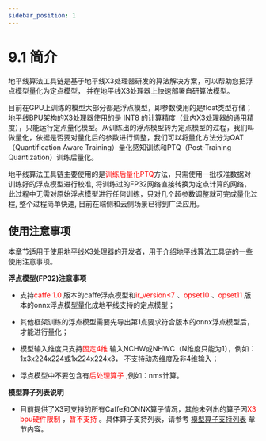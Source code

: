 ```yaml
---
sidebar_position: 1
---
```


# 9.1 简介

地平线算法工具链是基于地平线X3处理器研发的算法解决方案，可以帮助您把浮点模型量化为定点模型， 并在地平线X3处理器上快速部署自研算法模型。

目前在GPU上训练的模型大部分都是浮点模型，即参数使用的是float类型存储；地平线BPU架构的X3处理器使用的是  INT8   的计算精度（业内X3处理器的通用精度），只能运行定点量化模型。从训练出的浮点模型转为定点模型的过程，我们叫做量化，依据是否要对量化后的参数进行调整，我们可以将量化方法分为QAT（Quantification Aware Training）量化感知训练和PTQ（Post-Training Quantization）训练后量化。

地平线算法工具链主要使用的是<font color='Red'>训练后量化PTQ</font>方法，只需使用一批校准数据对训练好的浮点模型进行校准, 将训练过的FP32网络直接转换为定点计算的网络，此过程中无需对原始浮点模型进行任何训练，只对几个超参数调整就可完成量化过程, 整个过程简单快速, 目前在端侧和云侧场景已得到广泛应用。 
<!-- 有关训练后量化PTQ方案的详细信息请阅读 [训练后量化(PTQ)](./horizon_ai_toolchain_user_guide/ptq_user_guide/index.html#ptq) 章节内容。 -->


## 使用注意事项

本章节适用于使用地平线X3处理器的开发者，用于介绍地平线算法工具链的一些使用注意事项。

**浮点模型(FP32)注意事项**

-   支持<font color='Red'>caffe 1.0</font> 版本的caffe浮点模型和<font color='Red'>ir_version≤7</font> 、<font color='Red'>opset10</font> 、<font color='Red'>opset11</font> 版本的onnx浮点模型量化成地平线支持的定点模型；

-   其他框架训练的浮点模型需要先导出第1点要求符合版本的onnx浮点模型后，才能进行量化；

-   模型输入维度只支持<font color='Red'>固定4维</font> 输入NCHW或NHWC（N维度只能为1），例如：1x3x224x224或1x224x224x3， 不支持动态维度及非4维输入；

-   浮点模型中不要包含有<font color='Red'>后处理算子</font> ,例如：nms计算。


**模型算子列表说明**

-   目前提供了X3可支持的所有Caffe和ONNX算子情况，其他未列出的算子因<font color='Red'>X3 bpu硬件限制</font> ，<font color='Red'>暂不支持</font> 。具体算子支持列表，请参考 [模型算子支持列表](./horizon_intermediate#supported_op_list_and_restrictions) 章节内容。